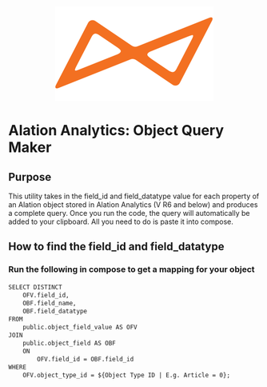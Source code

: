 <p align="center"><img src ="logo.png" /></p>

# Alation Analytics: Object Query Maker

## Purpose

This utility takes in the field_id and field_datatype value for each property of an Alation object stored in Alation Analytics (V R6 and below) and produces a complete query. Once you run the code, the query will automatically be added to your clipboard. All you need to do is paste it into compose.

## How to find the field_id and field_datatype

### Run the following in compose to get a mapping for your object

```
SELECT DISTINCT
    OFV.field_id,
    OBF.field_name,
    OBF.field_datatype
FROM
    public.object_field_value AS OFV
JOIN
    public.object_field AS OBF
    ON
        OFV.field_id = OBF.field_id
WHERE
    OFV.object_type_id = ${Object Type ID | E.g. Article = 0};
```